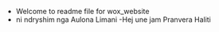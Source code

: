 - Welcome to readme file for wox_website
- ni ndryshim nga Aulona Limani
-Hej une jam Pranvera Haliti